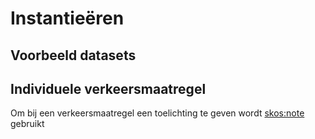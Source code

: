 # Instantieëren



## Voorbeeld datasets

## Individuele verkeersmaatregel
Om bij een verkeersmaatregel een toelichting te geven wordt [skos:note](http://www.w3.org/2004/02/skos/core#note) gebruikt
